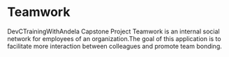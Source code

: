 # Teamwork
DevCTrainingWithAndela Capstone Project
Teamwork is an internal social network for employees of an organization.The
goal of this application is to facilitate more interaction between colleagues and promote team bonding.
